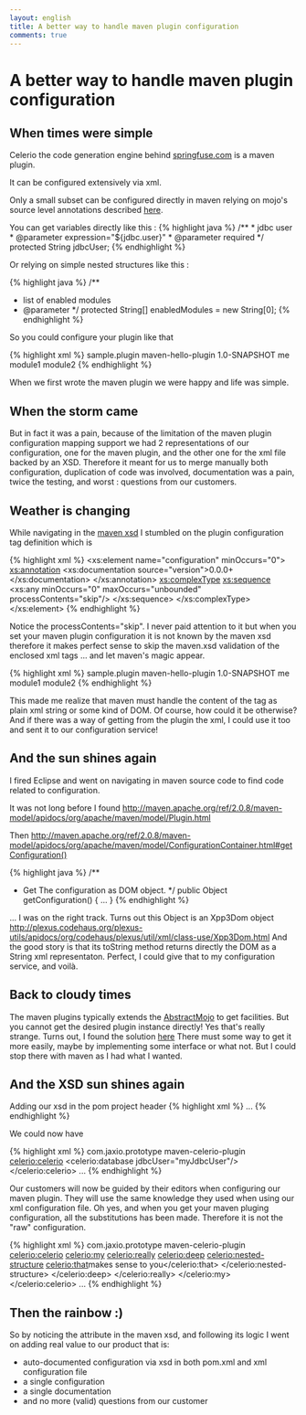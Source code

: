 ```yaml
---
layout: english
title: A better way to handle maven plugin configuration
comments: true
---
```


# A better way to handle maven plugin configuration

## When times were simple
Celerio the code generation engine behind <a href="http://www.springfuse.com/">springfuse.com</a> is a maven plugin.

It can be configured extensively via xml.

Only a small subset can be configured directly in maven relying on mojo's source level annotations described <a href="http://maven.apache.org/developers/mojo-api-specification.html#The_Descriptor_and_Annotations">here</a>.
 
You can get variables directly like this :
{% highlight java %}
	  /**
	   * jdbc user
	   * @parameter expression="${jdbc.user}"
	   * @parameter required
	   */
	  protected String jdbcUser;
{% endhighlight %}

Or relying on simple nested structures like this :

{% highlight java %}
    /**
 * list of enabled modules
 * @parameter
 */
   protected String[] enabledModules = new String[0];
{% endhighlight %}

So you could configure your plugin like that

{% highlight xml %}
    <plugin>
      <groupId>sample.plugin</groupId>
      <artifactId>maven-hello-plugin</artifactId>
      <version>1.0-SNAPSHOT</version>
      <configuration>
        <jdbcUser>me</jdbcUser>
        <enabledModules>
            <enabledModule>module1</enabledModule>
            <enabledModule>module2</enabledModule>
        </enabledModules>
      </configuration>
    </plugin>
{% endhighlight %}

When we first wrote the maven plugin we were happy and life was simple.

## When the storm came

But in fact it was a pain, because of the limitation of the maven plugin configuration mapping support we had 2 representations of our configuration, 
one for the maven plugin, and the other one for the xml file backed by an XSD.
Therefore it meant for us to merge manually both configuration, duplication of code was involved, documentation was a pain, twice the testing, and worst : questions from our customers.

## Weather is changing
While navigating in the <a href="http://maven.apache.org/maven-v4_0_0.xsd">maven xsd</a> I stumbled on the plugin configuration tag definition which is

{% highlight xml %}
    <xs:element name="configuration" minOccurs="0">
        <xs:annotation>
            <xs:documentation source="version">0.0.0+</xs:documentation>
        </xs:annotation>
        <xs:complexType>
            <xs:sequence>
                <xs:any minOccurs="0" maxOccurs="unbounded" processContents="skip"/>
            </xs:sequence>
        </xs:complexType>
    </xs:element>
{% endhighlight %}

Notice the processContents="skip". I never paid attention to it but when you set your maven plugin configuration it is not known by the maven xsd 
therefore it makes perfect sense to skip the maven.xsd validation of the enclosed xml tags ... and let maven's magic appear.

{% highlight xml %}
    <plugin>
      <groupId>sample.plugin</groupId>
      <artifactId>maven-hello-plugin</artifactId>
      <version>1.0-SNAPSHOT</version>
      <configuration>
        <jdbcUser>me</jdbcUser>  <!-- not part of maven xsd -->
        <enabledModules> <!-- not part of maven xsd -->
            <enabledModule>module1</enabledModule> <!-- still not part of maven xsd -->
            <enabledModule>module2</enabledModule> <!-- and your editor does not complain -->
        </enabledModules>
      </configuration>
    </plugin>
{% endhighlight %}

This made me realize that maven must handle the content of the tag as plain xml string or some kind of DOM. Of course, how could it be otherwise?
And if there was a way of getting from the plugin the xml, I could use it too and sent it to our configuration service!

## And the sun shines again
I fired Eclipse and went on navigating in maven source code to find code related to configuration.

It was not long before I found <a href="http://maven.apache.org/ref/2.0.8/maven-model/apidocs/org/apache/maven/model/Plugin.html">http://maven.apache.org/ref/2.0.8/maven-model/apidocs/org/apache/maven/model/Plugin.html</a>

Then <a href="http://maven.apache.org/ref/2.0.8/maven-model/apidocs/org/apache/maven/model/ConfigurationContainer.html#getConfiguration()"> http://maven.apache.org/ref/2.0.8/maven-model/apidocs/org/apache/maven/model/ConfigurationContainer.html#getConfiguration()</a> 

{% highlight java %}
    /**
 * Get The configuration as DOM object.
 */
    public Object getConfiguration() {
     ...
     }
{% endhighlight %}

... I was on the right track.
Turns out this Object is an Xpp3Dom object <a href="http://plexus.codehaus.org/plexus-utils/apidocs/org/codehaus/plexus/util/xml/class-use/Xpp3Dom.html">http://plexus.codehaus.org/plexus-utils/apidocs/org/codehaus/plexus/util/xml/class-use/Xpp3Dom.html</a>
And the good story is that its toString method returns directly the DOM as a String xml representaton.
Perfect, I could give that to my configuration service, and voilà.

## Back to cloudy times
The maven plugins typically extends the <a href="http://maven.apache.org/ref/2.0.4/maven-plugin-api/apidocs/org/apache/maven/plugin/AbstractMojo.html">AbstractMojo</a> to get facilities. But you cannot get the desired plugin instance directly! Yes that's really strange. 
Turns out, I found the solution <a href="http://stackoverflow.com/questions/125389/best-way-to-access-the-runtime-configuration-of-a-maven-plugin-from-a-custom-mojo">here</a>
There must some way to get it more easily, maybe by implementing some interface or what not. But I could stop there with maven as I had what I wanted.

## And the XSD sun shines again
Adding our xsd in the pom project header
{% highlight xml %}
	<project xmlns="http://maven.apache.org/POM/4.0.0" 
	             xmlns:celerio="http://www.jaxio.com/schema/celerio" 
	             xmlns:xsi="http://www.w3.org/2001/XMLSchema-instance"
	             xsi:schemaLocation="http://maven.apache.org/POM/4.0.0 http://maven.apache.org/maven-v4_0_0.xsd
	                                             http://www.jaxio.com/schema/celerio http://www.jaxio.com/schema/prototype/celerio-2.6.xsd">
	    ...
{% endhighlight %}

We could now have 

{% highlight xml %}
    <plugin>
     <groupId>com.jaxio.prototype</groupId>
     <artifactId>maven-celerio-plugin</artifactId>
     <configuration>
      <celerio:celerio>
       <celerio:database jdbcUser="myJdbcUser"/>
      </celerio:celerio>
     </configuration>
        <executions>
            ...
        </executions>
    </plugin>
{% endhighlight %}

Our customers will now be guided by their editors when configuring our maven plugin.
They will use the same knowledge they used when using our xml configuration file.
Oh yes, and when you get your maven pluging configuration, all the substitutions has been made.
Therefore it is not the "raw" configuration.

{% highlight xml %}
    <plugin>
     <groupId>com.jaxio.prototype</groupId>
     <artifactId>maven-celerio-plugin</artifactId>
     <configuration>
      <celerio:celerio>
       <celerio:my>
           <celerio:really>
               <celerio:deep>
                   <celerio:nested-structure>
                       <celerio:that>makes sense to you</celerio:that>
                   </celerio:nested-structure>
               </celerio:deep>
           </celerio:really>
       </celerio:my>
      </celerio:celerio>
     </configuration>
        <executions>
            ...
        </executions>
    </plugin>
{% endhighlight %}


## Then the rainbow :)
So by noticing the attribute in the maven xsd, and following its logic I went on adding real value to our product that is:

* auto-documented configuration via xsd in both pom.xml and xml configuration file
* a single configuration
* a single documentation
* and no more (valid) questions from our customer
